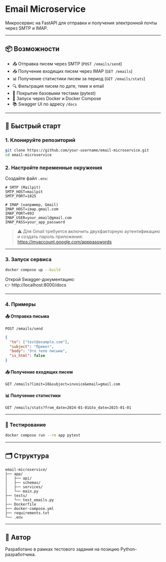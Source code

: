 # Email Microservice

Микросервис на FastAPI для отправки и получения электронной почты через SMTP и IMAP.

---

## 📦 Возможности

- 📤 Отправка писем через SMTP (`POST /emails/send`)
- 📥 Получение входящих писем через IMAP (`GET /emails`)
- 📊 Получение статистики писем за период (`GET /emails/stats`)
- 🔍 Фильтрация писем по дате, теме и email
- 🧪 Покрытие базовыми тестами (pytest)
- 🐳 Запуск через Docker и Docker Compose
- 📚 Swagger UI по адресу `/docs`

---

## 🚀 Быстрый старт

### 1. Клонируйте репозиторий

```bash
git clone https://github.com/your-username/email-microservice.git
cd email-microservice
```

### 2. Настройте переменные окружения

Создайте файл `.env`:

```env
# SMTP (Mailpit)
SMTP_HOST=mailpit
SMTP_PORT=1025

# IMAP (например, Gmail)
IMAP_HOST=imap.gmail.com
IMAP_PORT=993
IMAP_USER=your_email@gmail.com
IMAP_PASS=your_app_password
```

> ⚠️ Для Gmail требуется включить двухфакторную аутентификацию и создать пароль приложения:  
> https://myaccount.google.com/apppasswords

---

### 3. Запуск сервиса

```bash
docker compose up --build
```

Открой Swagger-документацию:  
👉 http://localhost:8000/docs

---

### 4. Примеры

#### 📤 Отправка письма

`POST /emails/send`

```json
{
  "to": ["test@example.com"],
  "subject": "Привет",
  "body": "Это тело письма",
  "is_html": false
}
```

#### 📥 Получение входящих писем

`GET /emails?limit=10&subject=invoice&email=gmail.com`

#### 📊 Получение статистики

`GET /emails/stats?from_date=2024-01-01&to_date=2025-01-01`

---

### 🧪 Тестирование

```bash
docker compose run --rm app pytest
```

---

## 🗂 Структура

```
email-microservice/
├── app/
│   ├── api/
│   ├── schemas/
│   ├── services/
│   └── main.py
├── tests/
│   └── test_emails.py
├── Dockerfile
├── docker-compose.yml
├── requirements.txt
└── .env
```

---

## 🔗 Автор

Разработано в рамках тестового задания на позицию Python-разработчика.